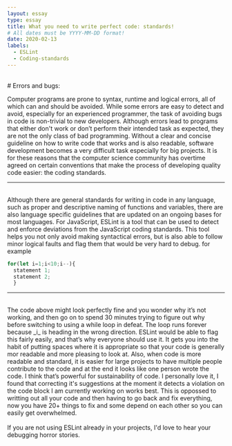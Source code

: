 ```yaml
---
layout: essay
type: essay
title: What you need to write perfect code: standards!
# All dates must be YYYY-MM-DD format!
date: 2020-02-13
labels:
  - ESLint
  - Coding-standards
---
```

<br>
# Errors and bugs:

Computer programs are prone to syntax, runtime and logical errors, all of which can and should be avoided. While some errors are easy to detect and avoid, especially for an experienced programmer, the task of avoiding bugs in code is non-trivial to new developers. Although errors lead to programs that either don't work or don’t perform their intended task as expected, they are not the only class of bad programming. Without a clear and concise guideline on how to write code that works and is also readable, software development becomes a very difficult task especially for big projects. It is for these reasons that the computer science community has overtime agreed on certain conventions that make the process of developing quality code easier: the coding standards.<br>

---
<br>
Although there are general standards for writing in code in any language, such as proper and descriptive naming of functions and variables, there are also language specific guidelines that are updated on an ongoing bases for most languages. For JavaScript, ESLint is a tool that can be used to detect and enforce deviations from the JavaScript coding standards. This tool helps you not only avoid making syntactical errors, but is also able to follow minor logical faults and flag them that would be very hard to debug. for example<br>

```javascript
for(let i=1;i<10;i--){
  statement 1;
  statement 2;
  }
```
---
<br>
The code above might look perfectly fine and you wonder why it’s not working, and then go on to spend 30 minutes trying to figure out why before switching to using a while loop in defeat. The loop runs forever because _i_ is heading in the wrong direction. ESLint would be able to flag this fairly easily, and that’s why everyone should use it. It gets you into the habit of putting spaces where it is appropriate so that your code is generally mor readable and more pleasing to look at. Also, when code is more readable and standard, it is easier for large projects to have multiple people contribute to the code and at the end it looks like one person wrote the code. I think that’s powerful for sustainability of code. I personally love it, I found that correcting it's suggestions at the moment it detects a violation on the code block I am currently working on works best. This is oppossed to writting out all your code and then having to go back and fix everything, now you have 20+ things to fix and some depend on each other so you can easily get overwhelmed.<br>
<br>
If you are not using ESLint already in your projects, I'd love to hear your debugging horror stories. 
